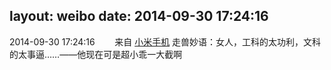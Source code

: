 layout: weibo
date: 2014-09-30 17:24:16
---
<meta name="referrer" content="no-referrer" />

2014-09-30 17:24:16  &nbsp;&nbsp;&nbsp;&nbsp;&nbsp;&nbsp; 来自 <a href="http://app.weibo.com/t/feed/22zMnn" rel="nofollow">小米手机</a>
走兽妙语：女人，工科的太功利，文科的太事逼……——他现在可是超小乖一大截啊 ​​​
